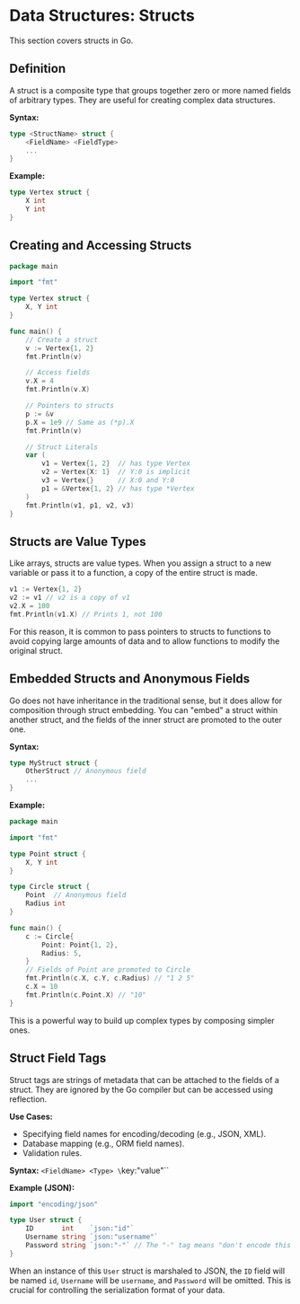 # Data Structures: Structs

This section covers structs in Go.

## Definition

A struct is a composite type that groups together zero or more named fields of arbitrary types. They are useful for creating complex data structures.

**Syntax:**
```go
type <StructName> struct {
    <FieldName> <FieldType>
    ...
}
```

**Example:**
```go
type Vertex struct {
    X int
    Y int
}
```

## Creating and Accessing Structs

```go
package main

import "fmt"

type Vertex struct {
    X, Y int
}

func main() {
    // Create a struct
    v := Vertex{1, 2}
    fmt.Println(v)

    // Access fields
    v.X = 4
    fmt.Println(v.X)

    // Pointers to structs
    p := &v
    p.X = 1e9 // Same as (*p).X
    fmt.Println(v)

    // Struct Literals
    var (
        v1 = Vertex{1, 2}  // has type Vertex
        v2 = Vertex{X: 1}  // Y:0 is implicit
        v3 = Vertex{}      // X:0 and Y:0
        p1 = &Vertex{1, 2} // has type *Vertex
    )
    fmt.Println(v1, p1, v2, v3)
}
```

## Structs are Value Types

Like arrays, structs are value types. When you assign a struct to a new variable or pass it to a function, a copy of the entire struct is made.

```go
v1 := Vertex{1, 2}
v2 := v1 // v2 is a copy of v1
v2.X = 100
fmt.Println(v1.X) // Prints 1, not 100
```
For this reason, it is common to pass pointers to structs to functions to avoid copying large amounts of data and to allow functions to modify the original struct.

## Embedded Structs and Anonymous Fields

Go does not have inheritance in the traditional sense, but it does allow for composition through struct embedding. You can "embed" a struct within another struct, and the fields of the inner struct are promoted to the outer one.

**Syntax:**
```go
type MyStruct struct {
    OtherStruct // Anonymous field
    ...
}
```

**Example:**
```go
package main

import "fmt"

type Point struct {
    X, Y int
}

type Circle struct {
    Point  // Anonymous field
    Radius int
}

func main() {
    c := Circle{
        Point: Point{1, 2},
        Radius: 5,
    }
    // Fields of Point are promoted to Circle
    fmt.Println(c.X, c.Y, c.Radius) // "1 2 5"
    c.X = 10
    fmt.Println(c.Point.X) // "10"
}
```
This is a powerful way to build up complex types by composing simpler ones.

## Struct Field Tags

Struct tags are strings of metadata that can be attached to the fields of a struct. They are ignored by the Go compiler but can be accessed using reflection.

**Use Cases:**
- Specifying field names for encoding/decoding (e.g., JSON, XML).
- Database mapping (e.g., ORM field names).
- Validation rules.

**Syntax:**
`<FieldName> <Type> \`key:"value"\``

**Example (JSON):**
```go
import "encoding/json"

type User struct {
    ID       int    `json:"id"`
    Username string `json:"username"`
    Password string `json:"-"` // The "-" tag means "don't encode this field"
}
```
When an instance of this `User` struct is marshaled to JSON, the `ID` field will be named `id`, `Username` will be `username`, and `Password` will be omitted. This is crucial for controlling the serialization format of your data. 